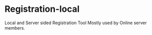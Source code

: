 # Registration-local
Local and Server sided Registration Tool Mostly used by Online server members.
